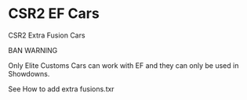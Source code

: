 # CSR2 EF Cars
CSR2 Extra Fusion Cars

BAN WARNING

Only Elite Customs Cars can work with EF and they can only be used in Showdowns.

 See How to add extra fusions.txr
